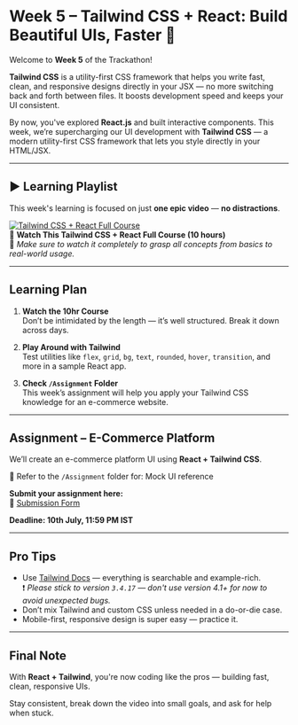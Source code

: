 # Week 5 – Tailwind CSS + React: Build Beautiful UIs, Faster 🚀

Welcome to **Week 5** of the Trackathon!

**Tailwind CSS** is a utility-first CSS framework that helps you write fast, clean, and responsive designs directly in your JSX — no more switching back and forth between files. It boosts development speed and keeps your UI consistent.

By now, you've explored **React.js** and built interactive components. This week, we’re supercharging our UI development with **Tailwind CSS** — a modern utility-first CSS framework that lets you style directly in your HTML/JSX.

---

## ▶️ Learning Playlist

This week's learning is focused on just **one epic video** — **no distractions**.

[![Tailwind CSS + React Full Course](https://img.youtube.com/vi/6a8CNTk9yo4/hqdefault.jpg)](https://youtu.be/6a8CNTk9yo4?si=V5cQvBqdkfwYd5k8)  
🎥 **Watch This Tailwind CSS + React Full Course (10 hours)**  
📌 _Make sure to watch it completely to grasp all concepts from basics to real-world usage._

---

## Learning Plan

1. **Watch the 10hr Course**  
   Don’t be intimidated by the length — it’s well structured. Break it down across days.

2. **Play Around with Tailwind**  
   Test utilities like `flex`, `grid`, `bg`, `text`, `rounded`, `hover`, `transition`, and more in a sample React app.

3. **Check `/Assignment` Folder**  
   This week’s assignment will help you apply your Tailwind CSS knowledge for an e-commerce website.

---

## Assignment – E-Commerce Platform

We’ll create an e-commerce platform UI using **React + Tailwind CSS**.

📁 Refer to the `/Assignment` folder for: Mock UI reference

**Submit your assignment here:**  
🔗 [Submission Form](https://forms.gle/u9iYJb9P7ryu3NjJ9)

**Deadline: 10th July, 11:59 PM IST**

---

## Pro Tips

- Use [Tailwind Docs](https://v3.tailwindcss.com/) — everything is searchable and example-rich.  
  ❗ _Please stick to version `3.4.17` — don't use version 4.1+ for now to avoid unexpected bugs._
- Don’t mix Tailwind and custom CSS unless needed in a do-or-die case.
- Mobile-first, responsive design is super easy — practice it.

---

## Final Note

With **React + Tailwind**, you're now coding like the pros — building fast, clean, responsive UIs.

Stay consistent, break down the video into small goals, and ask for help when stuck.
